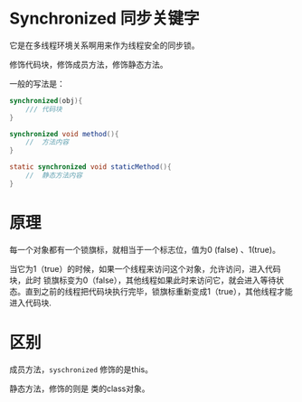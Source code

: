 # Synchronized 同步关键字

它是在多线程环境关系啊用来作为线程安全的同步锁。

修饰代码块，修饰成员方法，修饰静态方法。

一般的写法是：

```java
synchronized(obj){
	/// 代码块
}

synchronized void method(){
    //  方法内容
}

static synchronized void staticMethod(){
    //  静态方法内容
} 
```

# 原理

每一个对象都有一个锁旗标，就相当于一个标志位，值为0 (false) 、1(true)。

当它为1（true）的时候，如果一个线程来访问这个对象，允许访问，进入代码块，此时 锁旗标变为0（false），其他线程如果此时来访问它，就会进入等待状态。直到之前的线程把代码块执行完毕，锁旗标重新变成1（true），其他线程才能进入代码块.

# 区别

成员方法，`syschronized` 修饰的是this。

静态方法，修饰的则是 类的class对象。